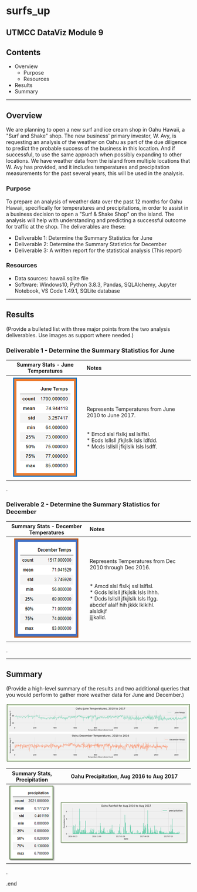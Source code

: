 # surfs_up
UTMCC DataViz Module 9
---

## Contents 
  * Overview
    - Purpose
    - Resources
  * Results
  * Summary
 

---  

## Overview 
  
  We are planning to open a new surf and ice cream shop in Oahu Hawaii, a "Surf and Shake" shop. The new business' primary investor, W. Avy, is requesting an analysis of the weather on Oahu as part of the due diligence to predict the probable success of the business in this location. And if successful, to use the same approach when possibly expanding to other locations. We have weather data from the island from multiple locations that W. Avy has provided, and it includes temperatures and precipitation measurements for the past several years, this will be used in the analysis. 

   ### Purpose
   To prepare an analysis of weather data over the past 12 months for Oahu Hawaii, specifically for temperatures and precipitations, in order to assist in a business decision to open a "Surf & Shake Shop" on the island. The analysis will help with understanding and predicting a successful outcome for traffic at the shop. The deliverables are these: 
   - Deliverable 1: Determine the Summary Statistics for June
   - Deliverable 2: Determine the Summary Statistics for December
   - Deliverable 3: A written report for the statistical analysis (This report) 
  
   

   ### Resources
  * Data sources: hawaii.sqlite file
  * Software: Windows10, Python 3.8.3, Pandas, SQLAlchemy, Jupyter Notebook, VS Code 1.49.1, SQLite database
  

--- 

## Results
  (Provide a bulleted list with three major points from the two analysis deliverables. Use images as support where needed.)

  ### Deliverable 1 - Determine the Summary Statistics for June
   
   | Summary Stats - June Temperatures | Notes |
   | :---:  | :---  |
   | ![June_Temps.png](https://github.com/larrydodson/surfs_up/blob/master/June_Temps.png) | Represents Temperatures from June 2010 to June 2017. <br> <br> <br>  * Bmcd slsl flslkj ssl lslflsl. <br> * Ecds lsllsll jfkjlslk lsls ldfdd. <br> * Mcds lsllsll jfkjlslk lsls lsdff. |
  
  
  
  
.

  ### Deliverable 2 - Determine the Summary Statistics for December
  
   | Summary Stats - December Temperatures | Notes |
   | :---:  | :---  |
   | ![December_Temps.png](https://github.com/larrydodson/surfs_up/blob/master/December_Temps.png) | Represents Temperatures from Dec 2010 through Dec 2016. <br> <br> <br>  * Amcd slsl flslkj ssl lslflsl. <br> * Gcds lsllsll jfkjlslk lsls lhhh. <br> * Dcds lsllsll jfkjlslk lsls lfgg. <br> abcdef alalf hih jkkk lklklhl. <br> alsldkjf <br> jjjkalld. |
   
   
.  

---


## Summary 
  (Provide a high-level summary of the results and two additional queries that you would perform to gather more weather data for June and December.)


![Temps-graph.png](https://github.com/larrydodson/surfs_up/blob/master/Temps-graph.png)



| Summary Stats, Precipitation | Oahu Precipitation, Aug 2016 to Aug 2017 |
| :---: | :---: |
| ![precipitation_stats.png](https://github.com/larrydodson/surfs_up/blob/master/precipitation_stats.png) | ![precipitation_line.png](https://github.com/larrydodson/surfs_up/blob/master/precipitation_line.png) |





.

.end 
